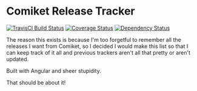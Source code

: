 # Comiket Release Tracker

[![TravisCI Build Status](https://travis-ci.org/Tomo-san/comiket.svg)](https://travis-ci.org/Tomo-san/comiket)
[![Coverage Status](https://coveralls.io/repos/Tomo-san/comiket/badge.png?branch=dev)](https://coveralls.io/r/Tomo-san/comiket?branch=dev)
[![Dependency Status](https://gemnasium.com/Tomo-san/comiket.svg)](https://gemnasium.com/Tomo-san/comiket)

The reason this exists is because I'm too forgetful to remember all the releases I want from Comiket, so I decided I would make this list so that I can keep track of it all and previous trackers aren't all that pretty or aren't updated.

Built with Angular and sheer stupidity.

That should be about it!